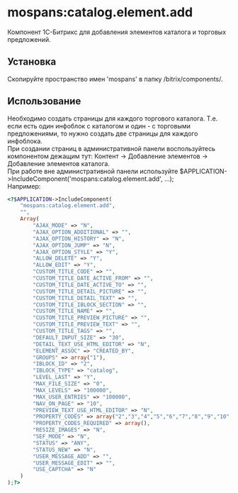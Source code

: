 # mospans:catalog.element.add

Компонент 1С-Битрикс для добавления элементов каталога и торговых предложений.

Установка
---
Скопируйте пространство имен 'mospans' в папку /bitrix/components/.

Использование
---
Необходимо создать страницы для каждого торгового каталога. Т.е. если есть один инфоблок с каталогом и один - с торговыми предложениями, то нужно создать две страницы для каждого инфоблока.  
При создании страниц в административной панели воспользуйтесь компонентом дежащим тут: Контент -> Добавление элементов -> Добавление элементов каталога.  
При работе вне административной панели используйте $APPLICATION->IncludeComponent('mospans:catalog.element.add', ...);  
Например:
```php
<?$APPLICATION->IncludeComponent(
	"mospans:catalog.element.add",
	"",
	Array(
		"AJAX_MODE" => "N",
		"AJAX_OPTION_ADDITIONAL" => "",
		"AJAX_OPTION_HISTORY" => "N",
		"AJAX_OPTION_JUMP" => "N",
		"AJAX_OPTION_STYLE" => "Y",
		"ALLOW_DELETE" => "Y",
		"ALLOW_EDIT" => "Y",
		"CUSTOM_TITLE_CODE" => "",
		"CUSTOM_TITLE_DATE_ACTIVE_FROM" => "",
		"CUSTOM_TITLE_DATE_ACTIVE_TO" => "",
		"CUSTOM_TITLE_DETAIL_PICTURE" => "",
		"CUSTOM_TITLE_DETAIL_TEXT" => "",
		"CUSTOM_TITLE_IBLOCK_SECTION" => "",
		"CUSTOM_TITLE_NAME" => "",
		"CUSTOM_TITLE_PREVIEW_PICTURE" => "",
		"CUSTOM_TITLE_PREVIEW_TEXT" => "",
		"CUSTOM_TITLE_TAGS" => "",
		"DEFAULT_INPUT_SIZE" => "30",
		"DETAIL_TEXT_USE_HTML_EDITOR" => "N",
		"ELEMENT_ASSOC" => "CREATED_BY",
		"GROUPS" => array("1"),
		"IBLOCK_ID" => "2",
		"IBLOCK_TYPE" => "catalog",
		"LEVEL_LAST" => "Y",
		"MAX_FILE_SIZE" => "0",
		"MAX_LEVELS" => "100000",
		"MAX_USER_ENTRIES" => "100000",
		"NAV_ON_PAGE" => "10",
		"PREVIEW_TEXT_USE_HTML_EDITOR" => "N",
		"PROPERTY_CODES" => array("2","3","4","5","6","7","8","9","10","11","12","13","15","16","17","18","19","20","21","NAME","CODE","TAGS","DATE_ACTIVE_FROM","DATE_ACTIVE_TO","IBLOCK_SECTION","PREVIEW_TEXT","PREVIEW_PICTURE","DETAIL_TEXT","DETAIL_PICTURE"),
		"PROPERTY_CODES_REQUIRED" => array(),
		"RESIZE_IMAGES" => "N",
		"SEF_MODE" => "N",
		"STATUS" => "ANY",
		"STATUS_NEW" => "N",
		"USER_MESSAGE_ADD" => "",
		"USER_MESSAGE_EDIT" => "",
		"USE_CAPTCHA" => "N"
	)
);?>
```